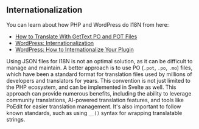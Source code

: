 ## Internationalization

You can learn about how PHP and WordPress do I18N from here:

-   [How to Translate With GetText PO and POT Files](https://www.icanlocalize.com/site/tutorials/how-to-translate-with-gettext-po-and-pot-files)
-   [WordPress: Internationalization](https://developer.wordpress.org/plugins/internationalization)
-   [WordPress: How to Internationalize Your Plugin](https://developer.wordpress.org/plugins/internationalization/how-to-internationalize-your-plugin)

Using JSON files for I18N is not an optimal solution, as it can be difficult to manage and maintain. A better approach is to use PO (`.pot`, `.po`, `.mo`) files, which have been a standard format for translation files used by millions of developers and translators for years. This convention is not just limited to the PHP ecosystem, and can be implemented in Svelte as well. This approach can provide numerous benefits, including the ability to leverage community translations, AI-powered translation features, and tools like PoEdit for easier translation management. It's also important to follow known standards, such as using `__()` syntax for wrapping translatable strings.
